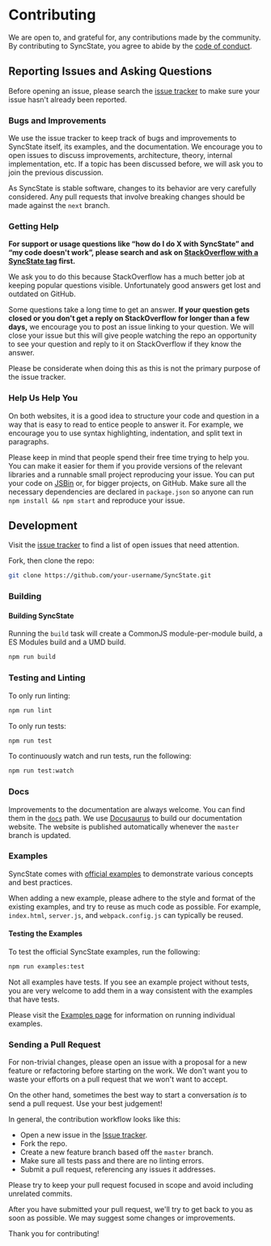 # Contributing

We are open to, and grateful for, any contributions made by the community. By contributing to SyncState, you agree to abide by the [code of conduct](https://github.com/SyncStatejs/SyncState/blob/master/CODE_OF_CONDUCT.md).

## Reporting Issues and Asking Questions

Before opening an issue, please search the [issue tracker](https://github.com/SyncStatejs/SyncState/issues) to make sure your issue hasn't already been reported.

### Bugs and Improvements

We use the issue tracker to keep track of bugs and improvements to SyncState itself, its examples, and the documentation. We encourage you to open issues to discuss improvements, architecture, theory, internal implementation, etc. If a topic has been discussed before, we will ask you to join the previous discussion.

As SyncState is stable software, changes to its behavior are very carefully considered. Any pull requests that involve breaking changes should be made against the `next` branch.

### Getting Help

**For support or usage questions like “how do I do X with SyncState” and “my code doesn't work”, please search and ask on [StackOverflow with a SyncState tag](http://stackoverflow.com/questions/tagged/SyncState?sort=votes&pageSize=50) first.**

We ask you to do this because StackOverflow has a much better job at keeping popular questions visible. Unfortunately good answers get lost and outdated on GitHub.

Some questions take a long time to get an answer. **If your question gets closed or you don't get a reply on StackOverflow for longer than a few days,** we encourage you to post an issue linking to your question. We will close your issue but this will give people watching the repo an opportunity to see your question and reply to it on StackOverflow if they know the answer.

Please be considerate when doing this as this is not the primary purpose of the issue tracker.

### Help Us Help You

On both websites, it is a good idea to structure your code and question in a way that is easy to read to entice people to answer it. For example, we encourage you to use syntax highlighting, indentation, and split text in paragraphs.

Please keep in mind that people spend their free time trying to help you. You can make it easier for them if you provide versions of the relevant libraries and a runnable small project reproducing your issue. You can put your code on [JSBin](http://jsbin.com) or, for bigger projects, on GitHub. Make sure all the necessary dependencies are declared in `package.json` so anyone can run `npm install && npm start` and reproduce your issue.

## Development

Visit the [issue tracker](https://github.com/SyncStatejs/SyncState/issues) to find a list of open issues that need attention.

Fork, then clone the repo:

```sh
git clone https://github.com/your-username/SyncState.git
```

### Building

#### Building SyncState

Running the `build` task will create a CommonJS module-per-module build, a ES Modules build and a UMD build.

```sh
npm run build
```

### Testing and Linting

To only run linting:

```sh
npm run lint
```

To only run tests:

```sh
npm run test
```

To continuously watch and run tests, run the following:

```sh
npm run test:watch
```

### Docs

Improvements to the documentation are always welcome. You can find them in the [`docs`](/website/docs) path. We use [Docusaurus](https://docusaurus.io/) to build our documentation website. The website is published automatically whenever the `master` branch is updated.

### Examples

SyncState comes with [official examples](https://SyncState.js.org/introduction/examples) to demonstrate various concepts and best practices.

When adding a new example, please adhere to the style and format of the existing examples, and try to reuse as much code as possible. For example, `index.html`, `server.js`, and `webpack.config.js` can typically be reused.

#### Testing the Examples

To test the official SyncState examples, run the following:

```sh
npm run examples:test
```

Not all examples have tests. If you see an example project without tests, you are very welcome to add them in a way consistent with the examples that have tests.

Please visit the [Examples page](https://SyncState.js.org/introduction/examples) for information on running individual examples.

### Sending a Pull Request

For non-trivial changes, please open an issue with a proposal for a new feature or refactoring before starting on the work. We don't want you to waste your efforts on a pull request that we won't want to accept.

On the other hand, sometimes the best way to start a conversation _is_ to send a pull request. Use your best judgement!

In general, the contribution workflow looks like this:

- Open a new issue in the [Issue tracker](https://github.com/SyncStatejs/SyncState/issues).
- Fork the repo.
- Create a new feature branch based off the `master` branch.
- Make sure all tests pass and there are no linting errors.
- Submit a pull request, referencing any issues it addresses.

Please try to keep your pull request focused in scope and avoid including unrelated commits.

After you have submitted your pull request, we'll try to get back to you as soon as possible. We may suggest some changes or improvements.

Thank you for contributing!
